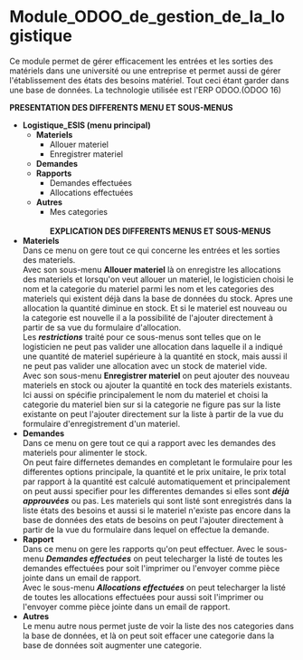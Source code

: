 # Module_ODOO_de_gestion_de_la_logistique
Ce module permet de gérer efficacement les entrées et les sorties des matériels dans une université ou une entreprise et permet aussi de gérer l'établissement des états des besoins matériel. Tout ceci étant garder dans une base de données. La technologie utilisée est l'ERP ODOO.(ODOO 16)

**PRESENTATION DES DIFFERENTS MENU ET SOUS-MENUS**
- **Logistique_ESIS (menu principal)** <br>
  - **Materiels**
    - Allouer materiel
    - Enregistrer materiel
  - **Demandes**
  - **Rapports**
      - Demandes effectuées
      - Allocations effectuées
  - **Autres**
    - Mes categories<br>
<br>**EXPLICATION DES DIFFERENTS MENUS ET SOUS-MENUS** <br>
- **Materiels** <br>
  Dans ce menu on gere tout ce qui concerne les entrées et les sorties des materiels.<br>
  Avec son sous-menu **Allouer materiel** là on enregistre les allocations des materiels et lorsqu'on veut allouer un materiel, le logisticien choisi le nom et la categorie du materiel parmi les nom et les categories des materiels qui existent déjà dans la base de données du stock. Apres une allocation la quantité diminue en stock. Et si le materiel est nouveau ou la categorie est nouvelle il a la possibilité de l'ajouter directement à partir de sa vue du formulaire d'allocation.<br>
  Les ***restrictions*** traité pour ce sous-menus sont telles que on le logisticien ne peut pas valider une allocation dans laquelle il a indiqué une quantité de materiel supérieure à la quantité en stock, mais aussi il ne peut pas valider une allocation avec un stock de materiel vide.<br>
  Avec son sous-menu **Enregistrer materiel** on peut ajouter des nouveau materiels en stock ou ajouter la quantité en tock des materiels existants. Ici aussi on spécifie principalement le nom du materiel et choisi la categorie du materiel bien sur si la categorie ne figure pas sur la liste existante on peut l'ajouter directement sur la liste à partir de la vue du formulaire d'enregistrement d'un materiel.<br>
- **Demandes** <br>
  Dans ce menu on gere tout ce qui a rapport avec les demandes des materiels pour alimenter le stock.<br>
On peut faire differnetes demandes en completant le formulaire pour les differentes options principale, la quantité et le prix unitaire, le prix total par rapport à la quantité est calculé automatiquement et principalement on peut aussi specifier pour les differentes demandes si elles sont ***déjà approuvées*** ou pas. Les materiels qui sont listé sont enregistrés dans la liste états des besoins  et aussi si le materiel n'existe pas encore dans la base de données des etats de besoins on peut l'ajouter directement à partir de la vue du formulaire dans lequel on effectue la demande.<br>
- **Rapport** <br>
  Dans ce menu on gere les rapports qu'on peut effectuer.
Avec le sous-menu ***Demandes effectuées*** on peut telecharger la listé de toutes les demandes effectuées pour soit l'imprimer ou l'envoyer comme pièce jointe dans un email de rapport.<br>
Avec le sous-menu ***Allocations effectuées*** on peut telecharger la listé de toutes les allocations effectuées pour aussi soit l'imprimer ou l'envoyer comme pièce jointe dans un email de rapport.
- **Autres** <br>
  Le menu autre nous permet juste de voir la liste des nos categories dans la base de données, et là on peut soit effacer une categorie dans la base de données soit augmenter une categorie.
  


